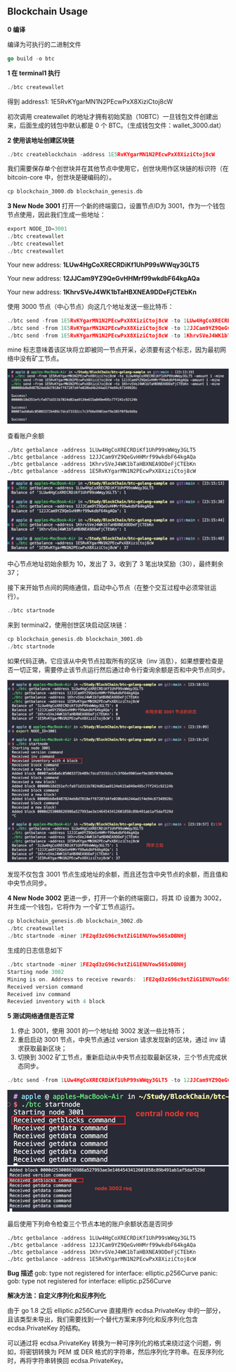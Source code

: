 Blockchain Usage
------

**0 编译**

编译为可执行的二进制文件

```go
go build -o btc
```


**1 在 terminal1 执行**

```go
./btc createwallet
```

得到 address1: 1E5RvKYgarMN1N2PEcwPxX8XiziCtoj8cW

初次调用 createwallet 的地址才拥有初始奖励（10BTC）一旦钱包文件创建出来，后面生成的钱包中默认都是 0 个 BTC。（生成钱包文件：wallet_3000.dat）

**2 使用该地址创建区块链**

```go
./btc createblockchain -address 1E5RvKYgarMN1N2PEcwPxX8XiziCtoj8cW
```

我们需要保存单个创世块并在其他节点中使用它，创世块用作区块链的标识符（在 bitcoin-core 中，创世块是硬编码的）。

```go
cp blockchain_3000.db blockchain_genesis.db
```

**3 New Node 3001**
打开一个新的终端窗口，设置节点ID为 3001，作为一个钱包节点使用，因此我们生成一些地址：    

```go
export NODE_ID=3001
./btc createwallet
./btc createwallet
./btc createwallet
```

Your new address: **1LUw4HgCoXRECRDiKf1UhP99sWWqy3GLT5**

Your new address: **12JJCam9YZ9QeGvHHMrf99wkdbF64kgAQa**

Your new address: **1KhrvSVeJ4WK1bTaHBXNEA9DDeFjCTEbKn**

使用 3000 节点（中心节点）向这几个地址发送一些比特币：

```go
./btc send -from 1E5RvKYgarMN1N2PEcwPxX8XiziCtoj8cW -to 1LUw4HgCoXRECRDiKf1UhP99sWWqy3GLT5 -amount 1 -mine
./btc send -from 1E5RvKYgarMN1N2PEcwPxX8XiziCtoj8cW -to 12JJCam9YZ9QeGvHHMrf99wkdbF64kgAQa -amount 1 -mine
./btc send -from 1E5RvKYgarMN1N2PEcwPxX8XiziCtoj8cW -to 1KhrvSVeJ4WK1bTaHBXNEA9DDeFjCTEbKn -amount 1 -mine
```

mine 标志意味着该区块将立即被同一节点开采，必须要有这个标志，因为最初网络中没有矿工节点。         

![](images/2024-02-27-23-15-22.png)

查看账户余额

```
./btc getbalance -address 1LUw4HgCoXRECRDiKf1UhP99sWWqy3GLT5
./btc getbalance -address 12JJCam9YZ9QeGvHHMrf99wkdbF64kgAQa
./btc getbalance -address 1KhrvSVeJ4WK1bTaHBXNEA9DDeFjCTEbKn
./btc getbalance -address 1E5RvKYgarMN1N2PEcwPxX8XiziCtoj8cW
```

![](images/2024-02-27-23-16-04.png)

中心节点地址初始余额为 10，发出了 3，收到了 3 笔出块奖励（30），最终剩余 37；

接下来开始节点间的网络通信，启动中心节点（在整个交互过程中必须常驻运行）。

```go
./btc startnode
```

来到 terminal2，使用创世区块启动区块链：

```go
cp blockchain_genesis.db blockchain_3001.db
./btc startnode
```

如果代码正确，它应该从中央节点拉取所有的区块（inv 消息），如果想要检查是否一切正常，需要停止该节点运行然后通过命令行查询余额是否和中央节点同步。                        

![](images/2024-02-27-23-21-38.png)

发现不仅包含 3001 节点生成地址的余额，而且还包含中央节点的余额，而且值和中央节点同步。

**4 New Node 3002**
更进一步，打开一个新的终端窗口，将其 ID 设置为 3002，并生成一个钱包，它将作为 一个矿工节点运行。

```go
cp blockchain_genesis.db blockchain_3002.db
./btc createwallet
./btc startnode -miner 1FE2qd3zG96c9xtZiG1ENUYow56SxDBNHj
```

生成的日志信息如下     

```go
./btc startnode -miner 1FE2qd3zG96c9xtZiG1ENUYow56SxDBNHj
Starting node 3002
Mining is on. Address to receive rewards:  1FE2qd3zG96c9xtZiG1ENUYow56SxDBNHj
Received version command
Received inv command
Recevied inventory with 4 block
```

**5 测试网络通信是否正常**
1. 停止 3001，使用 3001 的一个地址给 3002 发送一些比特币；
2. 重启启动 3001 节点，中央节点通过 version 请求发现新的区块，通过 inv 请求获取最新区块；               
3. 切换到 3002 矿工节点，重新启动从中央节点拉取最新区块，三个节点完成状态同步。       

```go
./btc send -from 1LUw4HgCoXRECRDiKf1UhP99sWWqy3GLT5 -to 12JJCam9YZ9QeGvHHMrf99wkdbF64kgAQa -amount 1 -mine
```

![](images/2024-02-27-23-31-42.png)
![](images/2024-02-27-23-32-21.png)

最后使用下列命令检查三个节点本地的账户余额状态是否同步

```
./btc getbalance -address 1LUw4HgCoXRECRDiKf1UhP99sWWqy3GLT5
./btc getbalance -address 12JJCam9YZ9QeGvHHMrf99wkdbF64kgAQa
./btc getbalance -address 1KhrvSVeJ4WK1bTaHBXNEA9DDeFjCTEbKn
./btc getbalance -address 1E5RvKYgarMN1N2PEcwPxX8XiziCtoj8cW
```

**Bug 描述**
gob: type not registered for interface: elliptic.p256Curve 
panic: gob: type not registered for interface: elliptic.p256Curve

**解决方法：自定义序列化和反序列化**

由于 go 1.8 之后 elliptic.p256Curve 直接用作 ecdsa.PrivateKey 中的一部分，且该类型未导出，我们需要找到一个替代方案来序列化和反序列化包含 ecdsa.PrivateKey 的结构。

可以通过将 ecdsa.PrivateKey 转换为一种可序列化的格式来绕过这个问题，例如，将密钥转换为 PEM 或 DER 格式的字符串，然后序列化字符串。在反序列化时，再将字符串转换回 ecdsa.PrivateKey。

